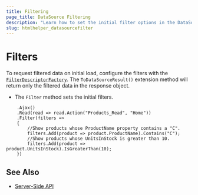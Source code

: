 ```yaml
---
title: Filtering
page_title: DataSource Filtering
description: "Learn how to set the initial filter options in the DataSource component for {{ site.framework }}."
slug: htmlhelper_datasourcefilter
---
```


# Filters

To request filtered data on initial load, configure the filters with the [`FilterDescriptorFactory`](/api/Kendo.Mvc.UI.Fluent/DataSourceFilterDescriptorFactory). The `ToDataSourceResult()` extension method will return only the filtered data in the response object.

* The `Filter` method sets the initial filters.

```HtmlHelper
    .Ajax()
    .Read(read => read.Action("Products_Read", "Home"))
    .Filter(filters =>
    {
        //Show products whose ProductName property contains a "C".
        filters.Add(product => product.ProductName).Contains("C");
        //Show products whose UnitsInStock is greater than 10.
        filters.Add(product => product.UnitsInStock).IsGreaterThan(10);
    })
```

## See Also

* [Server-Side API](/api/datasource)
